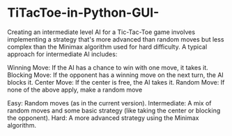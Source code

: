 # TiTacToe-in-Python-GUI-

Creating an intermediate level AI for a Tic-Tac-Toe game involves implementing a strategy that's more advanced than random moves but less complex than the Minimax algorithm used for hard difficulty. A typical approach for intermediate AI includes:

Winning Move: If the AI has a chance to win with one move, it takes it.
Blocking Move: If the opponent has a winning move on the next turn, the AI blocks it.
Center Move: If the center is free, the AI takes it.
Random Move: If none of the above apply, make a random move

Easy: Random moves (as in the current version).
Intermediate: A mix of random moves and some basic strategy (like taking the center or blocking the opponent).
Hard: A more advanced strategy using the Minimax algorithm.
